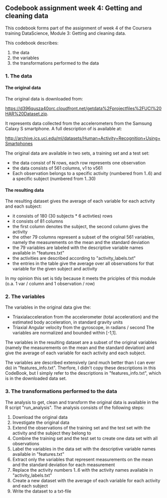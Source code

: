 ## Codebook assignment week 4: Getting and cleaning data

This codebook forms part of the assignment of week 4 of the Coursera training DataScience, Module 3: Getting and cleaning data.

This codebook describes:

1. the data
2. the variables
3. the transformations performed to the data



### 1. The data
#### The original data
The original data is downloaded from:

https://d396qusza40orc.cloudfront.net/getdata%2Fprojectfiles%2FUCI%20HAR%20Dataset.zip.

It represents data collected from the accelerometers from the Samsung Calaxy S smartphone. A full description of is available at:

http://archive.ics.uci.edu/ml/datasets/Human+Activity+Recognition+Using+Smartphones

The original data are available in two sets, a training set and a test set:

* the data consist of N rows, each row represents one observation
* the data consists of 561 columns, v1 to v561
* Each observation belongs to a specific activity (numbered from 1..6) and a specific subject (numbered from 1..30)


#### The resulting data
The resulting dataset gives the average of each variable for each activity and each subject:

* it consists of 180 (30 subjects * 6 activties) rows
* it consists of 81 columns
* the first column denotes the subject, the second column gives the activity
* the other 79 columns represent a subset of the original 561 variables, namely the measurements on the mean and the standard deviation
* the 79 variables are labeled with the descriptive variable names available in "features.txt"
* the activities are described according to "activity_labels.txt"
* the entries in the table give the average over all observations for that variable for the given subject and activity

In my opinion this set is tidy because it meets the priciples of this module (o.a. 1 var / column and 1 observation / row)


### 2. The variables
The variables in the original data give the:
* Triaxialacceleration from the accelerometer (total acceleration) and the estimated body acceleration, in standard gravity units
* Triaxial Angular velocity from the gyroscope, in radians / second
The variables are normalized and bounded within [-1,1]. 

The variables in the resulting dataset are a subset of the original variables (namely the measurements on the mean and the standard deviation) and give the average of each variable for each activity and each subject.

The variables are described extensively (and much better than I can ever do) in "features_info.txt". Therfore, I didn't copy these descriptions in this CodeBook, but I simply refer to the descriptions in "features_info.txt", which is in the downloaded data set.


### 3. The transformations performed to the data
The analysis to get, clean and transform the original data is available in the R script "run_analysis". The analysis consists of the following steps:

1. Download the original data
2. Investigate the original data
3. Extend the observations of the training set and the test set with the activity and the subject they belong to
4. Combine the training set and the test set to create one data set with all observations
5. Label the variables in the data set with the descriptive variable names available in "features.txt"
6. Extract only the variables that represent measurements on the mean and the standard deviation for each measurement
7. Replace the activity numbers 1..6 with the activity names available in "activity_labels.txt"
8. Create a new dataset with the average of each variable for each activity and each subject
9. Write the dataset to a txt-file